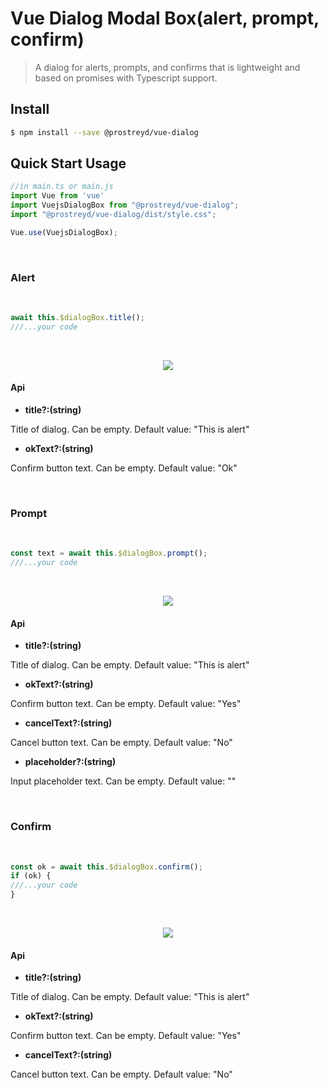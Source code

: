 # Vue Dialog Modal Box(alert, prompt, confirm)

> A dialog for alerts, prompts, and confirms that is lightweight and based on promises with Typescript support.

## Install

```bash
$ npm install --save @prostreyd/vue-dialog
```

## Quick Start Usage
```js
//in main.ts or main.js
import Vue from 'vue'
import VuejsDialogBox from "@prostreyd/vue-dialog";
import "@prostreyd/vue-dialog/dist/style.css";

Vue.use(VuejsDialogBox);
```

<br>

### Alert

<br>

```js
await this.$dialogBox.title();
///...your code

```

<br>

<p align='center'>
  <img src='https://media.giphy.com/media/D045GKe5McbqmJs72h/giphy.gif'/>
</p>

#### Api

*  **title?:(string)**

Title of dialog. Can be empty. Default value: "This is alert"

*  **okText?:(string)**

Confirm button text. Can be empty. Default value: "Ok"


<br>

### Prompt

<br>

```js
const text = await this.$dialogBox.prompt();
///...your code
```

<br>

<p align='center'>
  <img src='https://media.giphy.com/media/upkZDUDyCCdY49xRUW/giphy.gif'/>
</p>

#### Api

*  **title?:(string)**

Title of dialog. Can be empty. Default value: "This is alert"

*  **okText?:(string)**

Confirm button text. Can be empty. Default value: "Yes"

*  **cancelText?:(string)**

Cancel button text. Can be empty. Default value: "No"

*  **placeholder?:(string)**

Input placeholder text. Can be empty. Default value: ""


<br>

### Confirm


<br>


```js
const ok = await this.$dialogBox.confirm();
if (ok) {
///...your code
}
```

<br>

<p align='center'>
  <img src='https://media.giphy.com/media/7cfjeP8LpcUrU9VxCy/giphy.gif'/>
</p>

#### Api

*  **title?:(string)**

Title of dialog. Can be empty. Default value: "This is alert"

*  **okText?:(string)**

Confirm button text. Can be empty. Default value: "Yes"

*  **cancelText?:(string)**

Cancel button text. Can be empty. Default value: "No"

